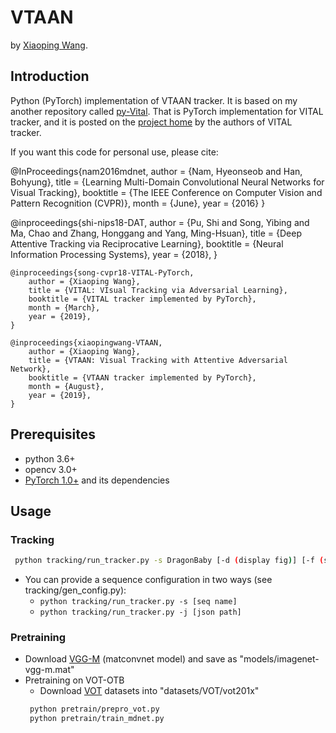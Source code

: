 # VTAAN
by [Xiaoping Wang](http://blog.keeplearning.group/about/).  
## Introduction
Python (PyTorch) implementation of VTAAN tracker. It is based on my another repository called [py-Vital](https://github.com/abnerwang/py-Vital). That is PyTorch implementation for VITAL tracker, and it is posted on the [project home](https://github.com/ybsong00/Vital_release) by the authors of VITAL tracker.  
  
If you want this code for personal use, please cite:  
  
   @InProceedings{nam2016mdnet,
       author = {Nam, Hyeonseob and Han, Bohyung},
       title = {Learning Multi-Domain Convolutional Neural Networks for Visual Tracking},
	     booktitle = {The IEEE Conference on Computer Vision and Pattern Recognition (CVPR)},
	     month = {June},
	     year = {2016}
	 }   

   @inproceedings{shi-nips18-DAT,
       author = {Pu, Shi and Song, Yibing and Ma, Chao and Zhang, Honggang and Yang, Ming-Hsuan},
       title = {Deep Attentive Tracking via Reciprocative Learning},
       booktitle = {Neural Information Processing Systems},
       year = {2018},
   }
  
    @inproceedings{song-cvpr18-VITAL-PyTorch,
        author = {Xiaoping Wang}, 
        title = {VITAL: VIsual Tracking via Adversarial Learning}, 
        booktitle = {VITAL tracker implemented by PyTorch}, 
        month = {March},
        year = {2019},
    }  

    @inproceedings{xiaopingwang-VTAAN,
        author = {Xiaoping Wang}, 
        title = {VTAAN: Visual Tracking with Attentive Adversarial Network}, 
        booktitle = {VTAAN tracker implemented by PyTorch}, 
        month = {August},
        year = {2019},
    }  
    
  
## Prerequisites
- python 3.6+
- opencv 3.0+
- [PyTorch 1.0+](http://pytorch.org/) and its dependencies

## Usage

### Tracking
```bash
 python tracking/run_tracker.py -s DragonBaby [-d (display fig)] [-f (save fig)]
```
 - You can provide a sequence configuration in two ways (see tracking/gen_config.py):
   - ```python tracking/run_tracker.py -s [seq name]```
   - ```python tracking/run_tracker.py -j [json path]```
 
### Pretraining
 - Download [VGG-M](http://www.vlfeat.org/matconvnet/models/imagenet-vgg-m.mat) (matconvnet model) and save as "models/imagenet-vgg-m.mat"
 - Pretraining on VOT-OTB
   - Download [VOT](http://www.votchallenge.net/) datasets into "datasets/VOT/vot201x"
    ``` bash
     python pretrain/prepro_vot.py
     python pretrain/train_mdnet.py
    ```